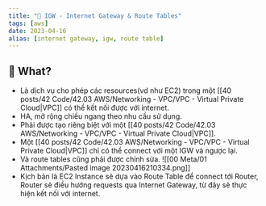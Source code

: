 ```yaml
---
title: "🌱 IGW - Internet Gateway & Route Tables"
tags: [aws]
date: 2023-04-16
alias: [internet gateway, igw, route table]
---
```


## 🌿 What?
- Là dịch vụ cho phép các resources(vd như EC2) trong một [[40 posts/42 Code/42.03 AWS/Networking - VPC/VPC - Virtual Private Cloud|VPC]] có thể kết nối được với internet.
- HA, mở rộng chiều ngang theo nhu cầu sử dụng.
- Phải được tạo riêng biệt với một [[40 posts/42 Code/42.03 AWS/Networking - VPC/VPC - Virtual Private Cloud|VPC]].
- Một [[40 posts/42 Code/42.03 AWS/Networking - VPC/VPC - Virtual Private Cloud|VPC]] chỉ có thể connect với một IGW và ngược lại.
- Và route tables cũng phải được chỉnh sửa.
![[00 Meta/01 Attachments/Pasted image 20230416210334.png]]
- Kịch bản là EC2 Instance sẽ dựa vào Route Table để connect tới Router, Router sẽ điều hướng requests qua Internet Gateway, từ đây sẽ thực hiện kết nối với internet.
